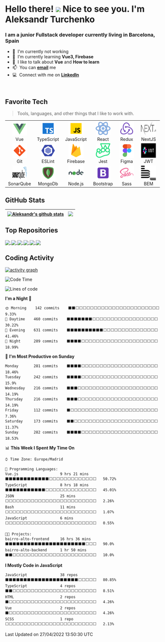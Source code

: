 <h1 align="left" id="alext100-title"> Hello there! 
<img src="https://media.giphy.com/media/hvRJCLFzcasrR4ia7z/giphy.gif" width="25px"> 
Nice to see you. I'm Aleksandr Turchenko</h1>
<h3 align="left">I am a junior Fullstack developer currently living in Barcelona, Spain</h3>

- :office: &nbsp;I'm currently not working
- :seedling: &nbsp;I’m currently learning **Vue3, Firebase**
- :speech_balloon: &nbsp;I like to talk about **Vue** and **How to learn**
- :mailbox: &nbsp;You can **[email]** me
- :computer: &nbsp;Connect with me on **[LinkedIn]**

<br>

<h2 align="left" id="alext100-tech">Favorite Tech</h2>

> Tools, languages, and other things that I like to work with.

<table>
  <tr>
      <td align="center" width="96">
      <a href="#alext100-tech">
        <img src="./img/icons8-vue-js.svg" width="48" height="47" alt="Vue" />
      </a>
      <br>Vue
    </td>
    <td align="center" width="96">
      <a href="#alext100-tech">
        <img src="./img/icons8-typescript.svg" width="48" height="47" alt="TypeScript" />
      </a>
      <br>TypeScript
    </td>
    <td align="center" width="96">
      <a href="#alext100-tech">
        <img src="./img/icons8-javascript.svg" width="48" height="47" alt="JavaScript" />
      </a>
      <br>JavaScript
    </td>
    <td align="center" width="96">
      <a href="#alext100-tech" >
        <img src="./img/icons8-react.svg" width="48" height="47" alt="React" />
      </a>
      <br>React
    </td>
    <td align="center" width="96">
      <a href="#alext100-tech">
        <img src="./img/icons8-redux.svg" width="48" height="47" alt="Redux" />
      </a>
      <br>Redux
    </td>
    <td align="center" width="96">
      <a href="#alext100-tech">
        <img src="./img/next-js.svg" width="48" height="47" alt="Next" />
      </a>
      <br>NextJS
    </td>

  </tr>
    <td align="center" width="96">
      <a href="#alext100-tech">
        <img src="./img/icons8-git.svg" width="48" height="47" alt="Sass" />
      </a>
      <br>Git
    </td>
    <td align="center" width="96">
      <a href="#alext100-tech">
        <img src="./img/icons8-eslint.svg" width="48" height="47" alt="ESLint" />
      </a>
      <br>ESLint
    </td>
    <td align="center" width="96">
      <a href="#alext100-tech">
        <img src="./img/icons8-google-firebase-console.svg" width="48" height="47" alt="Firebase" />
      </a>
      <br>Firebase
    </td>
    <td align="center" width="96">
      <a href="#alext100-tech">
        <img src="./img/icons8-jest-can-collect-code-coverage-information-from-entire-projects-48.png" width="48" height="47" alt="Jest" />
      </a>
      <br>Jest
    </td>
    <td align="center" width="96">
      <a href="#alext100-tech">
        <img src="./img/icons8-figma.svg" width="48" height="47" alt="Figma" />
      </a>
      <br>Figma
    </td>
    <td align="center" width="96">
      <a href="#alext100-tech">
        <img src="./img/jwtio-json-web-token.svg" width="48" height="47" alt="jwtio-json-web-token" />
      </a>
      <br>JWT
    </td>
  <tr>

  </tr>
    <td align="center" width="96">
      <a href="#alext100-tech">
        <img src="./img/logo-sonarQube.svg" width="48" height="47" alt="SonarQube" />
      </a>
      <br>SonarQube
    </td>
    <td align="center" width="96">
      <a href="#alext100-tech">
        <img src="./img/icons8-mongodb.svg" width="48" height="47" alt="MongoDb" />
      </a>
      <br>MongoDb
    </td>
    <td align="center" width="96">
      <a href="#alext100-tech">
        <img src="./img/icons8-nodejs.svg" width="48" height="47" alt="Node.js" />
      </a>
      <br>Node.js
    </td>
    <td align="center" width="96">
      <a href="#alext100-tech">
        <img src="./img/icons8-bootstrap.svg" width="48" height="47" alt="Bootstrap" />
      </a>
      <br>Bootstrap
    </td>
    <td align="center" width="96">
      <a href="#alext100-tech">
        <img src="./img/icons8-sass.svg" width="48" height="47" alt="Sass" />
      </a>
      <br>Sass
    </td>
    <td align="center" width="96">
      <a href="#alext100-tech">
        <img src="./img/bem-sm.png" width="48" height="47" alt="BEM" />
      </a>
      <br>BEM
    </td>
  <tr>
  </tr>
</table>

## GitHub Stats

<!-- prettier-ignore-start -->
| <a href="https://github.com/anuraghazra/github-readme-stats"><img align="center" src="https://github-readme-stats.vercel.app/api?username=alext100&include_all_commits=true&count_private=true&show_icons=true&theme=vue&hide_border=true&hide=stars" alt="Aleksandr's github stats" /></a> | <a href="https://github.com/anuraghazra/github-readme-stats"><img align="center" src="https://github-readme-stats.vercel.app/api/top-langs/?username=alext100&layout=compact&theme=vue&hide_border=true" /></a> |
| ------------- | ------------- |
<!-- prettier-ignore-end -->

## Top Repositories

<a href="https://github.com/alext100/Bairro-Alto-Front-End">
  <img align="center" src="https://github-readme-stats.vercel.app/api/pin/?username=alext100&repo=Bairro-Alto-Front-End&theme=vue" />
</a>
<a href="https://github.com/alext100/Bairro-Alto-Back-End">
  <img align="center" src="https://github-readme-stats.vercel.app/api/pin/?username=alext100&repo=Bairro-Alto-Back-End&theme=vue" />
</a>
<a href="https://github.com/alext100/MWC-22-front">
  <img align="center" src="https://github-readme-stats.vercel.app/api/pin/?username=alext100&repo=MWC-22-front&theme=vue" />
</a>
<a href="https://github.com/alext100/Equipo-3-Front">
  <img align="center" src="https://github-readme-stats.vercel.app/api/pin/?username=alext100&repo=Equipo-3-Front&theme=vue" />
</a>
<a href="https://github.com/alext100/Centro-Picasso-FrontEnd">
  <img align="center" src="https://github-readme-stats.vercel.app/api/pin/?username=alext100&repo=Centro-Picasso-FrontEnd&theme=vue" />
</a>
<a href="https://github.com/alext100/Week08-challenge2-tuitah">
  <img align="center" src="https://github-readme-stats.vercel.app/api/pin/?username=alext100&repo=Week08-challenge2-tuitah&theme=vue" />
</a>

<br />

<h2 align="left">Coding Activity</h2>

[![activity graph](https://fast-savannah-95653.herokuapp.com/graph?username=alext100&custom_title=My%20last%2031%20day%20activity%20graph&theme=github-light&hide_border=true)](https://github.com/ashutosh00710/github-readme-activity-graph)

<!--START_SECTION:waka-->
![Code Time](http://img.shields.io/badge/Code%20Time-184%20hrs%2032%20mins-blue)

![Lines of code](https://img.shields.io/badge/From%20Hello%20World%20I%27ve%20Written-543%20Thousand%20lines%20of%20code-blue)

**I'm a Night 🦉** 

```text
🌞 Morning    142 commits    ⬛⬛⬜⬜⬜⬜⬜⬜⬜⬜⬜⬜⬜⬜⬜⬜⬜⬜⬜⬜⬜⬜⬜⬜⬜   9.33% 
🌆 Daytime    460 commits    ⬛⬛⬛⬛⬛⬛⬛⬜⬜⬜⬜⬜⬜⬜⬜⬜⬜⬜⬜⬜⬜⬜⬜⬜⬜   30.22% 
🌃 Evening    631 commits    ⬛⬛⬛⬛⬛⬛⬛⬛⬛⬛⬜⬜⬜⬜⬜⬜⬜⬜⬜⬜⬜⬜⬜⬜⬜   41.46% 
🌙 Night      289 commits    ⬛⬛⬛⬛⬜⬜⬜⬜⬜⬜⬜⬜⬜⬜⬜⬜⬜⬜⬜⬜⬜⬜⬜⬜⬜   18.99%

```
📅 **I'm Most Productive on Sunday** 

```text
Monday       281 commits    ⬛⬛⬛⬛⬜⬜⬜⬜⬜⬜⬜⬜⬜⬜⬜⬜⬜⬜⬜⬜⬜⬜⬜⬜⬜   18.46% 
Tuesday      242 commits    ⬛⬛⬛⬛⬜⬜⬜⬜⬜⬜⬜⬜⬜⬜⬜⬜⬜⬜⬜⬜⬜⬜⬜⬜⬜   15.9% 
Wednesday    216 commits    ⬛⬛⬛⬜⬜⬜⬜⬜⬜⬜⬜⬜⬜⬜⬜⬜⬜⬜⬜⬜⬜⬜⬜⬜⬜   14.19% 
Thursday     216 commits    ⬛⬛⬛⬜⬜⬜⬜⬜⬜⬜⬜⬜⬜⬜⬜⬜⬜⬜⬜⬜⬜⬜⬜⬜⬜   14.19% 
Friday       112 commits    ⬛⬜⬜⬜⬜⬜⬜⬜⬜⬜⬜⬜⬜⬜⬜⬜⬜⬜⬜⬜⬜⬜⬜⬜⬜   7.36% 
Saturday     173 commits    ⬛⬛⬜⬜⬜⬜⬜⬜⬜⬜⬜⬜⬜⬜⬜⬜⬜⬜⬜⬜⬜⬜⬜⬜⬜   11.37% 
Sunday       282 commits    ⬛⬛⬛⬛⬜⬜⬜⬜⬜⬜⬜⬜⬜⬜⬜⬜⬜⬜⬜⬜⬜⬜⬜⬜⬜   18.53%

```


📊 **This Week I Spent My Time On** 

```text
⌚︎ Time Zone: Europe/Madrid

💬 Programming Languages: 
Vue.js                   9 hrs 21 mins       ⬛⬛⬛⬛⬛⬛⬛⬛⬛⬛⬛⬛⬜⬜⬜⬜⬜⬜⬜⬜⬜⬜⬜⬜⬜   50.72% 
TypeScript               8 hrs 18 mins       ⬛⬛⬛⬛⬛⬛⬛⬛⬛⬛⬛⬜⬜⬜⬜⬜⬜⬜⬜⬜⬜⬜⬜⬜⬜   45.01% 
JSON                     25 mins             ⬜⬜⬜⬜⬜⬜⬜⬜⬜⬜⬜⬜⬜⬜⬜⬜⬜⬜⬜⬜⬜⬜⬜⬜⬜   2.26% 
Bash                     11 mins             ⬜⬜⬜⬜⬜⬜⬜⬜⬜⬜⬜⬜⬜⬜⬜⬜⬜⬜⬜⬜⬜⬜⬜⬜⬜   1.07% 
JavaScript               6 mins              ⬜⬜⬜⬜⬜⬜⬜⬜⬜⬜⬜⬜⬜⬜⬜⬜⬜⬜⬜⬜⬜⬜⬜⬜⬜   0.55%

🐱‍💻 Projects: 
bairro-alto-frontend     16 hrs 36 mins      ⬛⬛⬛⬛⬛⬛⬛⬛⬛⬛⬛⬛⬛⬛⬛⬛⬛⬛⬛⬛⬛⬛⬜⬜⬜   90.0% 
bairro-alto-backend      1 hr 50 mins        ⬛⬛⬜⬜⬜⬜⬜⬜⬜⬜⬜⬜⬜⬜⬜⬜⬜⬜⬜⬜⬜⬜⬜⬜⬜   10.0%

```

**I Mostly Code in JavaScript** 

```text
JavaScript               38 repos            ⬛⬛⬛⬛⬛⬛⬛⬛⬛⬛⬛⬛⬛⬛⬛⬛⬛⬛⬛⬛⬜⬜⬜⬜⬜   80.85% 
TypeScript               4 repos             ⬛⬛⬜⬜⬜⬜⬜⬜⬜⬜⬜⬜⬜⬜⬜⬜⬜⬜⬜⬜⬜⬜⬜⬜⬜   8.51% 
HTML                     2 repos             ⬛⬜⬜⬜⬜⬜⬜⬜⬜⬜⬜⬜⬜⬜⬜⬜⬜⬜⬜⬜⬜⬜⬜⬜⬜   4.26% 
Vue                      2 repos             ⬛⬜⬜⬜⬜⬜⬜⬜⬜⬜⬜⬜⬜⬜⬜⬜⬜⬜⬜⬜⬜⬜⬜⬜⬜   4.26% 
SCSS                     1 repo              ⬜⬜⬜⬜⬜⬜⬜⬜⬜⬜⬜⬜⬜⬜⬜⬜⬜⬜⬜⬜⬜⬜⬜⬜⬜   2.13%

```



 Last Updated on 27/04/2022 13:50:30 UTC
<!--END_SECTION:waka-->

<!-- links -->

[email]: mailto:alexandrt100@gmail.com "Aleksandr Turchenko email"
[linkedin]: https://www.linkedin.com/in/alexandr-turchenko/ "Aleksandr Turchenko LinkedIn"
